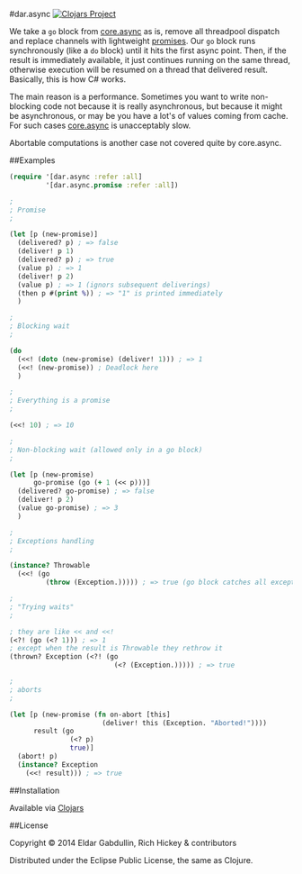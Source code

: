 #dar.async [![Clojars Project](http://clojars.org/dar/async/latest-version.svg)](http://clojars.org/dar/async)

We take a `go` block from [core.async](https://github.com/clojure/core.async)
as is, remove all threadpool dispatch and replace channels with lightweight
[promises](https://github.com/dar-clojure/async.promise).
Our `go` block runs synchronously (like a `do` block) until it hits the first async point.
Then, if the result is immediately available,
it just continues running on the same thread,
otherwise execution will be resumed on a thread that delivered result.
Basically, this is how C# works.

The main reason is a performance. Sometimes you want
to write non-blocking code not because it is really asynchronous,
but because it might be asynchronous, or may be you have a lot's
of values coming from cache. For such cases [core.async](https://github.com/clojure/core.async)
is unacceptably slow.

Abortable computations is another case not covered quite by core.async.

##Examples

```clojure
(require '[dar.async :refer :all]
         '[dar.async.promise :refer :all])

;
; Promise
;

(let [p (new-promise)]
  (delivered? p) ; => false
  (deliver! p 1)
  (delivered? p) ; => true
  (value p) ; => 1
  (deliver! p 2)
  (value p) ; => 1 (ignors subsequent deliverings)
  (then p #(print %)) ; => "1" is printed immediately
  )

;
; Blocking wait
;

(do
  (<<! (doto (new-promise) (deliver! 1))) ; => 1
  (<<! (new-promise)) ; Deadlock here
  )

;
; Everything is a promise
;

(<<! 10) ; => 10

;
; Non-blocking wait (allowed only in a go block)
;

(let [p (new-promise)
      go-promise (go (+ 1 (<< p)))]
  (delivered? go-promise) ; => false
  (deliver! p 2)
  (value go-promise) ; => 3
  )

;
; Exceptions handling
;

(instance? Throwable
  (<<! (go
         (throw (Exception.))))) ; => true (go block catches all exceptions)

;
; "Trying waits"
;

; they are like << and <<!
(<?! (go (<? 1))) ; => 1
; except when the result is Throwable they rethrow it
(thrown? Exception (<?! (go
                          (<? (Exception.))))) ; => true

;
; aborts
;

(let [p (new-promise (fn on-abort [this]
                       (deliver! this (Exception. "Aborted!"))))
      result (go
               (<? p)
               true)]
  (abort! p)
  (instance? Exception
    (<<! result))) ; => true
```

##Installation

Available via [Clojars](https://clojars.org/dar/async)

##License

Copyright © 2014 Eldar Gabdullin, Rich Hickey & contributors

Distributed under the Eclipse Public License, the same as Clojure.

